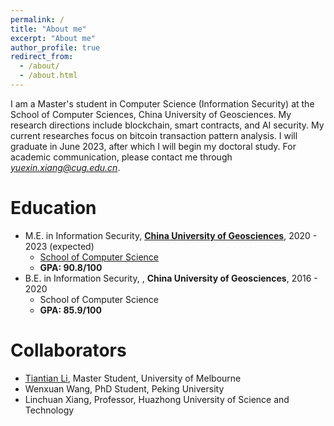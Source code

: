 ```yaml
---
permalink: /
title: "About me"
excerpt: "About me"
author_profile: true
redirect_from: 
  - /about/
  - /about.html
---
```


I am a Master's student in Computer Science (Information Security) at the School of Computer Sciences, China University of Geosciences. My research directions include blockchain, smart contracts, and AI security. My current researches focus on bitcoin transaction pattern analysis. I will graduate in June 2023, after which I will begin my doctoral study. For academic communication, please contact me through *yuexin.xiang@cug.edu.cn*.

Education
======
* M.E. in Information Security, **[China University of Geosciences](https://en.cug.edu.cn/)**, 2020 - 2023 (expected)
  -   [School of Computer Science](https://en.cs.cug.edu.cn/)
  -   **GPA: 90.8/100**
* B.E. in Information Security, , **China University of Geosciences**, 2016 - 2020
  -   School of Computer Science
  -   **GPA: 85.9/100**


Collaborators
======
* [Tiantian Li](https://scholar.google.com/citations?user=WgIgW_0AAAAJ&hl=en), Master Student, University of Melbourne
* Wenxuan Wang, PhD Student, Peking University
* Linchuan Xiang, Professor, Huazhong University of Science and Technology


